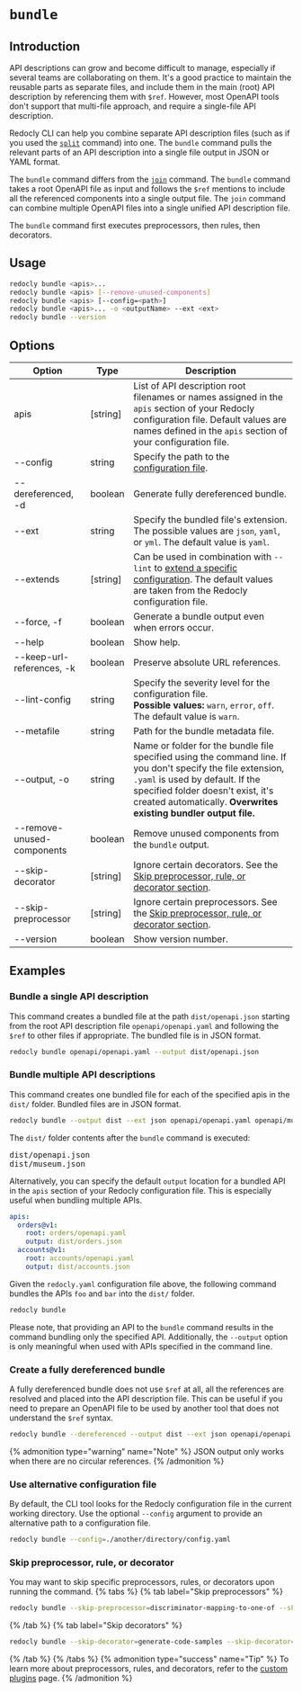# `bundle`

## Introduction

API descriptions can grow and become difficult to manage, especially if several teams are collaborating on them.
It's a good practice to maintain the reusable parts as separate files, and include them in the main (root) API description by referencing them with `$ref`.
However, most OpenAPI tools don't support that multi-file approach, and require a single-file API description.

Redocly CLI can help you combine separate API description files (such as if you used the [`split`](./split.md) command) into one.
The `bundle` command pulls the relevant parts of an API description into a single file output in JSON or YAML format.

The `bundle` command differs from the [`join`](./join.md) command.
The `bundle` command takes a root OpenAPI file as input and follows the `$ref` mentions to include all the referenced components into a single output file.
The `join` command can combine multiple OpenAPI files into a single unified API description file.

The `bundle` command first executes preprocessors, then rules, then decorators.

## Usage

```bash
redocly bundle <apis>...
redocly bundle <apis> [--remove-unused-components]
redocly bundle <apis> [--config=<path>]
redocly bundle <apis>... -o <outputName> --ext <ext>
redocly bundle --version
```

## Options

| Option                     | Type     | Description                                                                                                                                                                                                                                               |
| -------------------------- | -------- | --------------------------------------------------------------------------------------------------------------------------------------------------------------------------------------------------------------------------------------------------------- |
| apis                       | [string] | List of API description root filenames or names assigned in the `apis` section of your Redocly configuration file. Default values are names defined in the `apis` section of your configuration file.                                                     |
| --config                   | string   | Specify the path to the [configuration file](#use-alternative-configuration-file).                                                                                                                                                                        |
| --dereferenced, -d         | boolean  | Generate fully dereferenced bundle.                                                                                                                                                                                                                       |
| --ext                      | string   | Specify the bundled file's extension. The possible values are `json`, `yaml`, or `yml`. The default value is `yaml`.                                                                                                                                      |
| --extends                  | [string] | Can be used in combination with `--lint` to [extend a specific configuration](./lint.md#extend-configuration). The default values are taken from the Redocly configuration file.                                                                          |
| --force, -f                | boolean  | Generate a bundle output even when errors occur.                                                                                                                                                                                                          |
| --help                     | boolean  | Show help.                                                                                                                                                                                                                                                |
| --keep-url-references, -k  | boolean  | Preserve absolute URL references.                                                                                                                                                                                                                         |
| --lint-config              | string   | Specify the severity level for the configuration file. <br/> **Possible values:** `warn`, `error`, `off`. The default value is `warn`.                                                                                                                    |
| --metafile                 | string   | Path for the bundle metadata file.                                                                                                                                                                                                                        |
| --output, -o               | string   | Name or folder for the bundle file specified using the command line. If you don't specify the file extension, `.yaml` is used by default. If the specified folder doesn't exist, it's created automatically. **Overwrites existing bundler output file.** |
| --remove-unused-components | boolean  | Remove unused components from the `bundle` output.                                                                                                                                                                                                        |
| --skip-decorator           | [string] | Ignore certain decorators. See the [Skip preprocessor, rule, or decorator section](#skip-preprocessor-rule-or-decorator).                                                                                                                                 |
| --skip-preprocessor        | [string] | Ignore certain preprocessors. See the [Skip preprocessor, rule, or decorator section](#skip-preprocessor-rule-or-decorator).                                                                                                                              |
| --version                  | boolean  | Show version number.                                                                                                                                                                                                                                      |

## Examples

### Bundle a single API description

This command creates a bundled file at the path `dist/openapi.json` starting from the root API description file `openapi/openapi.yaml` and following the `$ref` to other files if appropriate. The bundled file is in JSON format.

```bash
redocly bundle openapi/openapi.yaml --output dist/openapi.json
```

### Bundle multiple API descriptions

This command creates one bundled file for each of the specified apis in the `dist/` folder. Bundled files are in JSON format.

```bash Command
redocly bundle --output dist --ext json openapi/openapi.yaml openapi/museum.yaml
```

The `dist/` folder contents after the `bundle` command is executed:

<pre>
dist/openapi.json
dist/museum.json
</pre>

Alternatively, you can specify the default `output` location for a bundled API in the `apis` section of your Redocly configuration file.
This is especially useful when bundling multiple APIs.

```yaml
apis:
  orders@v1:
    root: orders/openapi.yaml
    output: dist/orders.json
  accounts@v1:
    root: accounts/openapi.yaml
    output: dist/accounts.json
```

Given the `redocly.yaml` configuration file above, the following command bundles the APIs `foo` and `bar` into the `dist/` folder.

```bash
redocly bundle
```

Please note, that providing an API to the `bundle` command results in the command bundling only the specified API.
Additionally, the `--output` option is only meaningful when used with APIs specified in the command line.

### Create a fully dereferenced bundle

A fully dereferenced bundle does not use `$ref` at all, all the references are resolved and placed into the API description file. This can be useful if you need to prepare an OpenAPI file to be used by another tool that does not understand the `$ref` syntax.

```bash
redocly bundle --dereferenced --output dist --ext json openapi/openapi.yaml openapi/museum.yaml
```

{% admonition type="warning" name="Note" %}
JSON output only works when there are no circular references.
{% /admonition %}

### Use alternative configuration file

By default, the CLI tool looks for the Redocly configuration file in the current working directory. Use the optional `--config` argument to provide an alternative path to a configuration file.

```bash
redocly bundle --config=./another/directory/config.yaml
```

### Skip preprocessor, rule, or decorator

You may want to skip specific preprocessors, rules, or decorators upon running the command.
{% tabs %}
{% tab label="Skip preprocessors" %}

```bash
redocly bundle --skip-preprocessor=discriminator-mapping-to-one-of --skip-preprocessor=another-example
```

{% /tab  %}
{% tab label="Skip decorators" %}

```bash
redocly bundle --skip-decorator=generate-code-samples --skip-decorator=remove-internal-operations
```

{% /tab  %}
{% /tabs  %}
{% admonition type="success" name="Tip" %}
To learn more about preprocessors, rules, and decorators, refer to the [custom plugins](../custom-plugins/index.md) page.
{% /admonition %}
